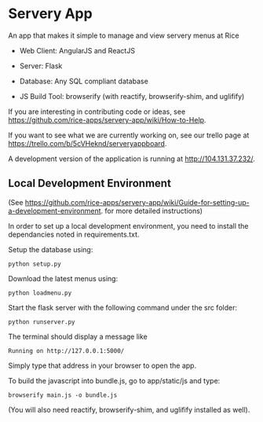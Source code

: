 Servery App
===========
An app that makes it simple to manage and view servery menus at Rice

- Web Client: AngularJS and ReactJS
- Server: Flask
- Database: Any SQL compliant database

- JS Build Tool: browserify (with reactify, browserify-shim, and uglifify)

If you are interesting in contributing code or ideas, see https://github.com/rice-apps/servery-app/wiki/How-to-Help.

If you want to see what we are currently working on, see our trello page at https://trello.com/b/5cVHeknd/serveryappboard.

A development version of the application is running at http://104.131.37.232/.

Local Development Environment
-----------------------------

(See https://github.com/rice-apps/servery-app/wiki/Guide-for-setting-up-a-development-environment. for more detailed instructions)

In order to set up a local development environment, you need to install the dependancies noted in requirements.txt.

Setup the database using:

    python setup.py

Download the latest menus using:
    
    python loadmenu.py

Start the flask server with the following command under the src folder:

    python runserver.py

The terminal should display a message like

    Running on http://127.0.0.1:5000/

Simply type that address in your browser to open the app.

To build the javascript into bundle.js, go to app/static/js and type:

    browserify main.js -o bundle.js

(You will also need reactify, browserify-shim, and uglifify installed as well).
